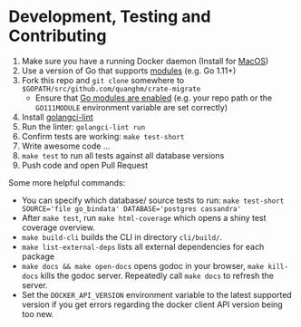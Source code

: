 # Development, Testing and Contributing

  1. Make sure you have a running Docker daemon
     (Install for [MacOS](https://docs.docker.com/docker-for-mac/))
  1. Use a version of Go that supports [modules](https://golang.org/cmd/go/#hdr-Modules__module_versions__and_more) (e.g. Go 1.11+)
  1. Fork this repo and `git clone` somewhere to `$GOPATH/src/github.com/quanghm/crate-migrate`
      * Ensure that [Go modules are enabled](https://golang.org/cmd/go/#hdr-Preliminary_module_support) (e.g. your repo path or the `GO111MODULE` environment variable are set correctly)
  1. Install [golangci-lint](https://github.com/golangci/golangci-lint#install)
  1. Run the linter: `golangci-lint run`
  1. Confirm tests are working: `make test-short`
  1. Write awesome code ...
  1. `make test` to run all tests against all database versions
  1. Push code and open Pull Request
 
Some more helpful commands:

  * You can specify which database/ source tests to run:
    `make test-short SOURCE='file go_bindata' DATABASE='postgres cassandra'`
  * After `make test`, run `make html-coverage` which opens a shiny test coverage overview.
  * `make build-cli` builds the CLI in directory `cli/build/`.
  * `make list-external-deps` lists all external dependencies for each package
  * `make docs && make open-docs` opens godoc in your browser, `make kill-docs` kills the godoc server.
    Repeatedly call `make docs` to refresh the server.
  * Set the `DOCKER_API_VERSION` environment variable to the latest supported version if you get errors regarding the docker client API version being too new.
